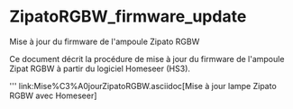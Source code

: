 # ZipatoRGBW_firmware_update
Mise à jour du firmware de l'ampoule Zipato RGBW

Ce document décrit la procédure de mise à jour du firmware de l'ampoule Zipat RGBW à partir du logiciel Homeseer (HS3).

'''
link:Mise%C3%A0jourZipatoRGBW.asciidoc[Mise à jour lampe Zipato RGBW avec Homeseer]

